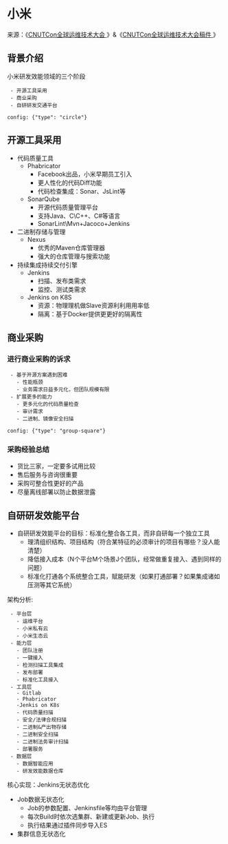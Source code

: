 # 小米

来源：《[CNUTCon全球运维技术大会 ](https://cnutcon.infoq.cn/2018/shanghai/presentation/910)》&《[CNUTCon全球运维技术大会稿件 ](https://myslide.cn/slides/10493#)》

## 背景介绍

小米研发效能领域的三个阶段

```list-style
 - 开源工具采用
 - 商业采购
 - 自研研发交通平台

config: {"type": "circle"}
```


## 开源工具采用
- 代码质量工具
	- Phabricator
		- Facebook出品，小米早期员工引入
		- 更人性化的代码Diff功能
		- 代码检查集成：Sonar、JsLint等
	- SonarQube
		- 开源代码质量管理平台
		- 支持Java、C\C++、C#等语言
		- SonarLint\Mvn+Jacoco+Jenkins
- 二进制存储与管理
	- Nexus 
		- 优秀的Maven仓库管理器
		- 强大的仓库管理与搜索功能
- 持续集成持续交付引擎
	- Jenkins
		- 扫描、发布类需求
		- 监控、测试类需求
	- Jenkins on K8S
		- 资源：物理理机做Slave资源利利⽤用率低
		- 隔离：基于Docker提供更更好的隔离性

## 商业采购

### 进行商业采购的诉求

```list-style
 - 基于开源方案遇到困难
   - 性能瓶颈
   - 业务需求⽇益多元化，但团队规模有限
 - 扩展更多的能力
   - 更多元化的代码质量检查 
   - 审计需求
   - 二进制、镜像安全扫描

config: {"type": "group-square"}
```

### 采购经验总结

* 货比三家，一定要多试用比较
* 售后服务与咨询很重要
* 采购可整合性更好的产品
* 尽量离线部署以防止数据泄露


## 自研研发效能平台

* 自研研发效能平台的目标：标准化整合各⼯具，⽽非⾃研每⼀个独⽴工具
	* 理清组织结构、项目结构（符合某特征的必须审计的项目有哪些？没人能清楚）
	* 降低接入成本（N个平台M个场景J个团队，经常做重复接入、遇到同样的问题）
	* 标准化打通各个系统整合工具，赋能研发（如果打通部署？如果集成诸如压测等其它系统）
	

架构分析:
```process-step
 - 平台层
   - 运维平台
   - 小米私有云
   - 小米生态云 
 - 能力层
   - 团队注册
   - 一键接入 
   - 检测扫描工具集成
   - 发布部署
   - 标准化工具接入
 - 工具层
   - Gitlab
   - Phabricator 
   -Jenkis on K8s
   - 代码质量扫描
   - 安全/法律合规扫描
   - 二进制&产出物存储
   - 二进制安全扫描
   - 二进制法务审计扫描
   - 部署服务
 - 数据层
   - 数据智能应用
   - 研发效能数据仓库 
```

核心实现：Jenkins无状态优化

* Job数据无状态化
	* Job的参数配置、Jenkinsfile等均由平台管理
	* 每次Build时依次选集群、新建或更新Job、执行
	* 执行结果通过插件同步导入ES	
* 集群信息无状态化
